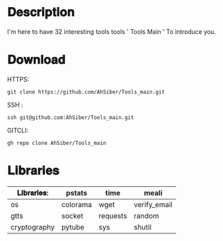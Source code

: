# 𝐃𝐞𝐬𝐜𝐫𝐢𝐩𝐭𝐢𝐨𝐧

I'm here to have 32 interesting tools tools ' Tools Main '
To introduce you.

# 𝐃𝐨𝐰𝐧𝐥𝐨𝐚𝐝 

HTTPS:

    git clone https://github.com/AhSiber/Tools_main.git

SSH : 

    ssh git@github.com:AhSiber/Tools_main.git 

GITCLI:

    gh repo clone AhSiber/Tools_main


# 𝐋𝐢𝐛𝐫𝐚𝐫𝐢𝐞𝐬 

𝐋𝐢𝐛𝐫𝐚𝐫𝐢𝐞𝐬:| pstats | time     | meali      | 
-------|---------|----------|-------     | 
os     |colorama | wget     |verify_email|
gtts   | socket  | requests |random      |
cryptography |pytube| sys   |shutil      |
